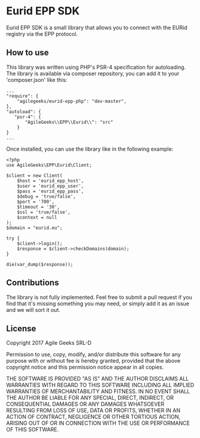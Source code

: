 # Eurid EPP SDK

Eurid EPP SDK is a small library that allows you to connect with the EURid registry via the EPP protocol.

## How to use

This library was written using PHP's PSR-4 specification for autoloading. The library is available via composer repository, you can add it to your 'composer.json' like this:

```
...
"require": {
    "agilegeeks/eurid-epp-php": "dev-master",
},
"autoload": {
   "psr-4": {
       "AgileGeeks\\EPP\\Eurid\\": "src"
    }
}
...
```

Once installed, you can use the library like in the following example:

```
<?php
use AgileGeeks\EPP\Eurid\Client;

$client = new Client(
    $host = 'eurid_epp_host',
    $user = 'eurid_epp_user',
    $pass = 'eurid_epp_pass',
    $debug = 'true/false',
    $port = '700',
    $timeout = '30',
    $ssl = 'true/false',
    $context = null
);
$domain = "eurid.eu";

try {
    $client->login();
    $response = $client->checkDomains(domain);
}

die(var_dump($response));
```

## Contributions
The library is not fully implemented. Feel free to submit a pull request if you find that it's missing something you may need, or simply add it as an issue and we will sort it out.

## License
Copyright 2017 Agile Geeks SRL-D

Permission to use, copy, modify, and/or distribute this software for any purpose with or without fee is hereby granted, provided that the above copyright notice and this permission notice appear in all copies.

THE SOFTWARE IS PROVIDED "AS IS" AND THE AUTHOR DISCLAIMS ALL WARRANTIES WITH REGARD TO THIS SOFTWARE INCLUDING ALL IMPLIED WARRANTIES OF MERCHANTABILITY AND FITNESS. IN NO EVENT SHALL THE AUTHOR BE LIABLE FOR ANY SPECIAL, DIRECT, INDIRECT, OR CONSEQUENTIAL DAMAGES OR ANY DAMAGES WHATSOEVER RESULTING FROM LOSS OF USE, DATA OR PROFITS, WHETHER IN AN ACTION OF CONTRACT, NEGLIGENCE OR OTHER TORTIOUS ACTION, ARISING OUT OF OR IN CONNECTION WITH THE USE OR PERFORMANCE OF THIS SOFTWARE.














